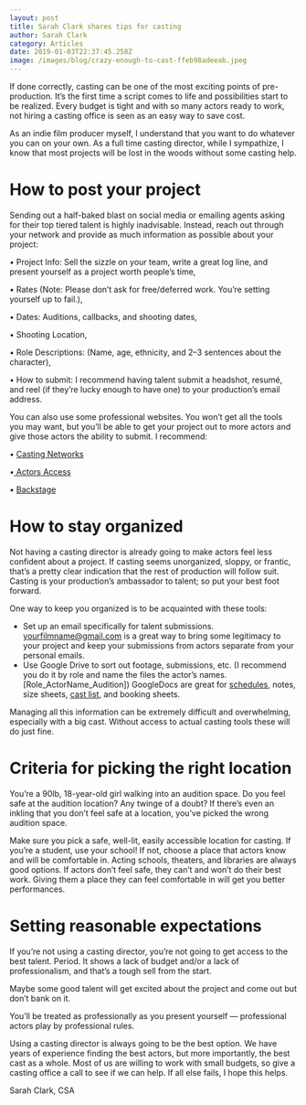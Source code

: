 ```yaml
---
layout: post
title: Sarah Clark shares tips for casting
author: Sarah Clark
category: Articles
date: 2019-01-03T22:37:45.258Z
image: /images/blog/crazy-enough-to-cast-ffeb98adeeab.jpeg
---
```

If done correctly, casting can be one of the most exciting points of pre-production. It’s the first time a script comes to life and possibilities start to be realized. Every budget is tight and with so many actors ready to work, not hiring a casting office is seen as an easy way to save cost.

As an indie film producer myself, I understand that you want to do whatever you can on your own. As a full time casting director, while I sympathize, I know that most projects will be lost in the woods without some casting help.

# How to post your project

Sending out a half-baked blast on social media or emailing agents asking for their top tiered talent is highly inadvisable. Instead, reach out through your network and provide as much information as possible about your project:

• Project Info: Sell the sizzle on your team, write a great log line, and present yourself as a project worth people’s time,

• Rates (Note: Please don’t ask for free/deferred work. You’re setting yourself up to fail.),

• Dates: Auditions, callbacks, and shooting dates,

• Shooting Location,

• Role Descriptions: (Name, age, ethnicity, and 2–3 sentences about the character),

• How to submit: I recommend having talent submit a headshot, resumé, and reel (if they’re lucky enough to have one) to your production’s email address.

You can also use some professional websites. You won’t get all the tools you may want, but you’ll be able to get your project out to more actors and give those actors the ability to submit. I recommend:

• [Casting Networks](http://bit.ly/2ENVAZf)

•[ Actors Access](http://bit.ly/2rUd0vA)

• [Backstage](http://bit.ly/2CDoWb5)

# How to stay organized

Not having a casting director is already going to make actors feel less confident about a project. If casting seems unorganized, sloppy, or frantic, that’s a pretty clear indication that the rest of production will follow suit. Casting is your production’s ambassador to talent; so put your best foot forward.

One way to keep you organized is to be acquainted with these tools:

* Set up an email specifically for talent submissions. yourfilmname@gmail.com is a great way to bring some legitimacy to your project and keep your submissions from actors separate from your personal emails.
* Use Google Drive to sort out footage, submissions, etc. (I recommend you do it by role and name the files the actor’s names.\[Role_ActorName_Audition]) GoogleDocs are great for [schedules](http://bit.ly/fhq_castingschedule), notes, size sheets, [cast list](http://bit.ly/fhq_castlist), and booking sheets.

Managing all this information can be extremely difficult and overwhelming, especially with a big cast. Without access to actual casting tools these will do just fine.

# Criteria for picking the right location

You’re a 90lb, 18-year-old girl walking into an audition space. Do you feel safe at the audition location? Any twinge of a doubt? If there’s even an inkling that you don’t feel safe at a location, you’ve picked the wrong audition space.

Make sure you pick a safe, well-lit, easily accessible location for casting. If you’re a student, use your school! If not, choose a place that actors know and will be comfortable in. Acting schools, theaters, and libraries are always good options. If actors don’t feel safe, they can’t and won’t do their best work. Giving them a place they can feel comfortable in will get you better performances.

# Setting reasonable expectations

If you’re not using a casting director, you’re not going to get access to the best talent. Period. It shows a lack of budget and/or a lack of professionalism, and that’s a tough sell from the start.

Maybe some good talent will get excited about the project and come out but don’t bank on it.

You’ll be treated as professionally as you present yourself — professional actors play by professional rules.

Using a casting director is always going to be the best option. We have years of experience finding the best actors, but more importantly, the best cast as a whole. Most of us are willing to work with small budgets, so give a casting office a call to see if we can help. If all else fails, I hope this helps.

Sarah Clark, CSA
